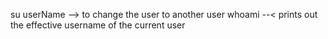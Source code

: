 su userName --> to change the user to another user
whoami --< prints out the effective username of the current user
